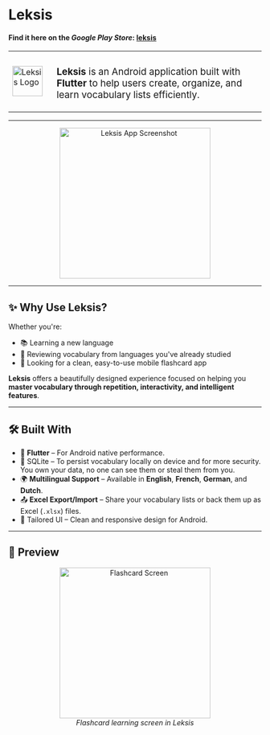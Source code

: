# Leksis

#### Find it here on the ***Google Play Store***: [leksis](https://play.google.com/store/apps/details?id=com.cyprien.leksis&hl=en)

<table>
  <tr>
    <td>
      <img src="https://github.com/user-attachments/assets/b348e843-6287-4d58-a0b7-72cf32b4cf2a" alt="Leksis Logo" width="60"/>
    </td>
    <td>
      <h3 style="margin-left: 12px; font-weight: normal;">
        <strong>Leksis</strong> is an Android application built with <strong>Flutter</strong> to help users create, organize, and learn vocabulary lists efficiently.
      </h3>
    </td>
  </tr>
</table>

---

<p align="center">
  <img src="https://github.com/user-attachments/assets/bbd7b21c-59c2-4956-9159-6d8c84cf9fd7" width="300" alt="Leksis App Screenshot" />
</p>

---

## ✨ Why Use Leksis?

Whether you're:
- 📚 Learning a new language
- 🔁 Reviewing vocabulary from languages you've already studied
- 📱 Looking for a clean, easy-to-use mobile flashcard app

**Leksis** offers a beautifully designed experience focused on helping you **master vocabulary through repetition, interactivity, and intelligent features**.

---

## 🛠️ Built With

- 💙 **Flutter** – For Android native performance.
- 🧠 SQLite – To persist vocabulary locally on device and for more security. You own your data, no one can see them or steal them from you.
- 🌍 **Multilingual Support** – Available in **English**, **French**, **German**, and **Dutch**.
- 📤 **Excel Export/Import** – Share your vocabulary lists or back them up as Excel (`.xlsx`) files.
- 🎨 Tailored UI – Clean and responsive design for Android.

---

## 📸 Preview

<p align="center">
  <img src="https://github.com/user-attachments/assets/8b68611c-41db-433f-9814-d30515b17382" width="300" alt="Flashcard Screen" />
  <br/>
  <i>Flashcard learning screen in Leksis</i>
</p>
